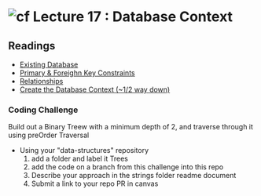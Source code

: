 ![cf](http://i.imgur.com/7v5ASc8.png) Lecture 17 : Database Context
=====================================

## Readings
- [Existing Database](https://docs.microsoft.com/en-us/ef/core/get-started/aspnetcore/existing-db)
- [Primary & Foreighn Key Constraints](https://docs.microsoft.com/en-us/sql/relational-databases/tables/primary-and-foreign-key-constraints)
- [Relationships](https://docs.microsoft.com/en-us/ef/core/modeling/relationships)
- [Create the Database Context (~1/2 way down)](https://docs.microsoft.com/en-us/aspnet/core/data/ef-mvc/intro)

### Coding Challenge

Build out a Binary Treew with a minimum depth of 2, and traverse through it using preOrder Traversal

- Using your "data-structures" repository
  1. add a folder and label it Trees
  1. add the code on a branch from this challenge into this repo
  1. Describe your approach in the strings folder readme document
  1. Submit a link to your repo PR in canvas
